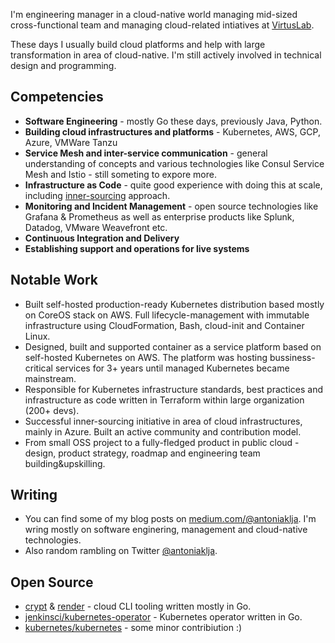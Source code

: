 I'm engineering manager in a cloud-native world managing mid-sized cross-functional team and managing cloud-related intiatives at [VirtusLab](http://virtuslab.com/). 

These days I usually build cloud platforms and help with large transformation in area of cloud-native. I'm still actively involved in technical design and programming.

## Competencies

- **Software Engineering** - mostly Go these days, previously Java, Python.
- **Building cloud infrastructures and platforms** - Kubernetes, AWS, GCP, Azure, VMWare Tanzu
- **Service Mesh and inter-service communication** - general understanding of concepts and various technologies like Consul Service Mesh and Istio - still someting to expore more.
- **Infrastructure as Code** - quite good experience with doing this at scale, including [inner-sourcing](https://innersourcecommons.org/getting-started/) approach.
- **Monitoring and Incident Management** - open source technologies like Grafana & Prometheus as well as enterprise products like Splunk, Datadog, VMware Weavefront etc.
- **Continuous Integration and Delivery**
- **Establishing support and operations for live systems**

## Notable Work

- Built self-hosted production-ready Kubernetes distribution based mostly on CoreOS stack on AWS. Full lifecycle-management with immutable infrastructure using CloudFormation, Bash, cloud-init and Container Linux.
- Designed, built and supported container as a service platform based on self-hosted Kubernetes on AWS. The platform was hosting bussiness-critical services for 3+ years until managed Kubernetes became mainstream.
- Responsible for Kubernetes infrastructure standards, best practices and infrastructure as code written in Terraform within large organization (200+ devs).
- Successful inner-sourcing initiative in area of cloud infrastructures, mainly in Azure. Built an active community and contribution model.
- From small OSS project to a fully-fledged product in public cloud - design, product strategy, roadmap and engineering team building&upskilling.

## Writing

- You can find some of my blog posts on [medium.com/@antoniaklja](medium.com/@antoniaklja). I'm wring mostly on software enginering, management and cloud-native technologies. 
- Also random rambling on Twitter [ @antoniaklja](https://twitter.com/antoniaklja).

## Open Source

- [crypt](https://github.com/VirtusLab/crypt) & [render](https://github.com/VirtusLab/render) - cloud CLI tooling written mostly in Go.
- [jenkinsci/kubernetes-operator](https://github.com/jenkinsci/kubernetes-operator) - Kubernetes operator written in Go.
- [kubernetes/kubernetes](https://github.com/kubernetes/kubernetes) - some minor contribiution :)


